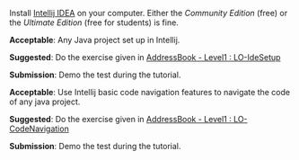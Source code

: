 <panel type="danger" header="`W2.2a` Can explain IDEs :star:" expanded no-close>
  <include src="../../book/ides/introduction/what/unit-inElsewhere-asFlat.md" boilerplate />
  <panel header="{{glyphicon_folder_close}} Evidence" expanded>
    
Install [Intellij IDEA](https://www.jetbrains.com/idea/) on your computer. Either the _Community Edition_ (free) or the _Ultimate Edition_ (free for students) is fine.

  </panel>
</panel>

<!-- ==================================================================================================== -->

<panel type="danger" header="`W2.2b` Can setup a project in an IDE :star:" expanded no-close>
  <include src="../../book/intellij/projectSetup/unit-inElsewhere-asFlat.md" boilerplate />
  <panel header="{{glyphicon_folder_close}} Evidence" expanded>

**Acceptable**: Any Java project set up in Intellij.

**Suggested**: Do the exercise given in [AddressBook - Level1 : LO-IdeSetup]({{module_org}}/addressbook-level1#set-up-a-project-in-an-ide-lo-idesetup) 

**Submission**: Demo the test during the tutorial.

  </panel>
</panel>

<!-- ==================================================================================================== -->

<panel type="warning" header="`W2.2c` Can navigate code effectively using IDE features :star::star:" expanded no-close>
  <include src="../../book/intellij/codeNavigation/unit-inElsewhere-asFlat.md" boilerplate />
  <panel header="{{glyphicon_folder_close}} Evidence" expanded>

**Acceptable**: Use Intellij basic code navigation features to navigate the code of any java project.

**Suggested**: Do the exercise given in [AddressBook - Level1 : LO-CodeNavigation]({{module_org}}/addressbook-level1#navigate-code-efficiently-lo-codenavigation) 

**Submission**: Demo the test during the tutorial.

  </panel>
</panel>
